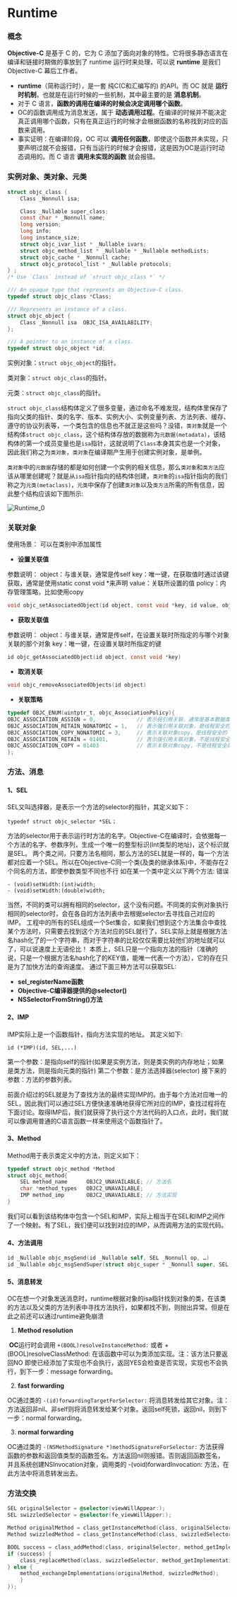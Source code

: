 # Runtime

### 概念

**Objective-C** 是基于 C 的，它为 C 添加了面向对象的特性。它将很多静态语言在编译和链接时期做的事放到了 runtime 运行时来处理，可以说 **runtime** 是我们 Objective-C 幕后工作者。

- **runtime**（简称运行时），是一套 纯C(C和汇编写的) 的API。而 OC 就是 **运行时机制**，也就是在运行时候的一些机制，其中最主要的是 **消息机制**。
- 对于 C 语言，**函数的调用在编译的时候会决定调用哪个函数**。
- OC的函数调用成为消息发送，属于 **动态调用过程**。在编译的时候并不能决定真正调用哪个函数，只有在真正运行的时候才会根据函数的名称找到对应的函数来调用。
- 事实证明：在编译阶段，OC 可以 **调用任何函数**，即使这个函数并未实现，只要声明过就不会报错，只有当运行的时候才会报错，这是因为OC是运行时动态调用的。而 C 语言 **调用未实现的函数** 就会报错。

### 实例对象、类对象、元类

```C
struct objc_class {
    Class _Nonnull isa;

    Class _Nullable super_class;
    const char * _Nonnull name;
    long version;
    long info;
    long instance_size;
    struct objc_ivar_list * _Nullable ivars;
    struct objc_method_list * _Nullable * _Nullable methodLists;
    struct objc_cache * _Nonnull cache;
    struct objc_protocol_list * _Nullable protocols;
} ;
/* Use `Class` instead of `struct objc_class *` */

/// An opaque type that represents an Objective-C class.
typedef struct objc_class *Class;

/// Represents an instance of a class.
struct objc_object {
    Class _Nonnull isa  OBJC_ISA_AVAILABILITY;
};

/// A pointer to an instance of a class.
typedef struct objc_object *id;
```

实例对象：`struct objc_object`的指针。

类对象：`struct objc_class`的指针。

元类：`struct objc_class`的指针。

`struct objc_class`结构体定义了很多变量，通过命名不难发现，结构体里保存了指向父类的指针、类的名字、版本、实例大小、实例变量列表、方法列表、缓存、遵守的协议列表等，一个类包含的信息也不就正是这些吗？没错，`类对象`就是一个结构体`struct objc_class`，这个结构体存放的数据称为`元数据(metadata)`，该结构体的第一个成员变量也是`isa`指针，这就说明了`Class`本身其实也是一个对象，因此我们称之为`类对象`，`类对象`在编译期产生用于创建实例对象，是单例。

`类对象`中的`元数据`存储的都是如何创建一个实例的相关信息，那么`类对象`和`类方法`应该从哪里创建呢？就是从`isa`指针指向的结构体创建，`类对象`的`isa`指针指向的我们称之为`元类(metaclass)`，`元类`中保存了创建`类对象`以及`类方法`所需的所有信息，因此整个结构应该如下图所示:

![Runtime_0](./Runtime_0.png)

### 关联对象

使用场景：
可以在类别中添加属性

- **设置关联值**

参数说明：
object：与谁关联，通常是传self
key：唯一键，在获取值时通过该键获取，通常是使用static const void *来声明
value：关联所设置的值
policy：内存管理策略，比如使用copy

```objective-c
void objc_setAssociatedObject(id object, const void *key, id value, objc _AssociationPolicy policy)
```

- **获取关联值**

参数说明：
object：与谁关联，通常是传self，在设置关联时所指定的与哪个对象关联的那个对象
key：唯一键，在设置关联时所指定的键

```objective-c
id objc_getAssociatedObject(id object, const void *key)
```

- **取消关联**

```objective-c
void objc_removeAssociatedObjects(id object)
```

- **关联策略**

```objective-c
typedef OBJC_ENUM(uintptr_t, objc_AssociationPolicy){
OBJC_ASSOCIATION_ASSIGN = 0,             // 表示弱引用关联，通常是基本数据类型
OBJC_ASSOCIATION_RETAIN_NONATOMIC = 1,   // 表示强引用关联对象，是线程安全的
OBJC_ASSOCIATION_COPY_NONATOMIC = 3,     // 表示关联对象copy，是线程安全的
OBJC_ASSOCIATION_RETAIN = 01401,         // 表示强引用关联对象，不是线程安全的
OBJC_ASSOCIATION_COPY = 01403            // 表示关联对象copy，不是线程安全的
};
```

### 方法、消息

#### **1、SEL**

SEL又叫选择器，是表示一个方法的selector的指针，其定义如下：

```
typedef struct objc_selector *SEL；
```

方法的selector用于表示运行时方法的名字。Objective-C在编译时，会依据每一个方法的名字、参数序列，生成一个唯一的整型标识(Int类型的地址)，这个标识就是SEL。
两个类之间，只要方法名相同，那么方法的SEL就是一样的，每一个方法都对应着一个SEL。所以在Objective-C同一个类(及类的继承体系)中，不能存在2个同名的方法，即使参数类型不同也不行
如在某一个类中定义以下两个方法: 错误

```
- (void)setWidth:(int)width;
- (void)setWidth:(double)width;
```

当然，不同的类可以拥有相同的selector，这个没有问题。不同类的实例对象执行相同的selector时，会在各自的方法列表中去根据selector去寻找自己对应的IMP。
工程中的所有的SEL组成一个Set集合，如果我们想到这个方法集合中查找某个方法时，只需要去找到这个方法对应的SEL就行了，SEL实际上就是根据方法名hash化了的一个字符串，而对于字符串的比较仅仅需要比较他们的地址就可以了，可以说速度上无语伦比！
本质上，SEL只是一个指向方法的指针（准确的说，只是一个根据方法名hash化了的KEY值，能唯一代表一个方法），它的存在只是为了加快方法的查询速度。
通过下面三种方法可以获取SEL:

- **sel_registerName函数**
- **Objective-C编译器提供的@selector()**
- **NSSelectorFromString()方法**

#### **2、IMP**

IMP实际上是一个函数指针，指向方法实现的地址。
其定义如下:

```
id (*IMP)(id, SEL,...)
```

第一个参数：是指向self的指针(如果是实例方法，则是类实例的内存地址；如果是类方法，则是指向元类的指针)
第二个参数：是方法选择器(selector)
接下来的参数：方法的参数列表。

前面介绍过的SEL就是为了查找方法的最终实现IMP的。由于每个方法对应唯一的SEL，因此我们可以通过SEL方便快速准确地获得它所对应的IMP，查找过程将在下面讨论。取得IMP后，我们就获得了执行这个方法代码的入口点，此时，我们就可以像调用普通的C语言函数一样来使用这个函数指针了。

#### 3、Method

Method用于表示类定义中的方法，则定义如下：

```objective-c
typedef struct objc_method *Method
struct objc_method{
    SEL method_name      OBJC2_UNAVAILABLE; // 方法名
    char *method_types   OBJC2_UNAVAILABLE;
    IMP method_imp       OBJC2_UNAVAILABLE; // 方法实现
}
```

我们可以看到该结构体中包含一个SEL和IMP，实际上相当于在SEL和IMP之间作了一个映射。有了SEL，我们便可以找到对应的IMP，从而调用方法的实现代码。

#### 4、方法调用

```objective-c
id _Nullable objc_msgSend(id _Nullable self, SEL _Nonnull op, …)
id _Nullable objc_msgSendSuper(struct objc_super * _Nonnull super, SEL _Nonnull op, …)
```

#### 5、消息转发

OC在想一个对象发送消息时，runtime根据对象的isa指针找到对象的类，在该类的方法以及父类的方法列表中寻找方法执行，如果都找不到，则抛出异常。但是在此之前还可以通过runtime避免崩溃

1. **Method resolution**

​    **OC**运行时会调用 `+(BOOL)resolveInstanceMethod:` 或者 +(BOOL)resolveClassMethod: 在该函数中可以为类添加实现。注：该方法只要返回NO 即使已经添加了实现也不会执行，返回YES会检查是否实现，实现也不会执行，到下一步：message forwarding。

2. **fast forwarding**

OC通过类的 `-(id)forwardingTargetForSelector:` 将消息转发给其它对象。注：方法返回非nil、非self则将消息转发给某个对象。返回self死锁，返回nil，则到下一步：normal forwarding。

3. **normal forwarding**

OC通过类的 `-(NSMethodSignature *)methodSignatureForSelector:` 方法获得函数的参数和返回值类型的函数签名。方法返回nil则报错。否则返回函数签名，并且系统创建NSInvocation对象，调用类的 -(void)forwardInvocation: 方法，在此方法中将消息转发出去。

### 方法交换

```objective-c
SEL originalSelector = @selector(viewWillAppear:);
SEL swizzledSelector = @selector(fe_viewWillApper:);

Method originalMethod = class_getInstanceMethod(class, originalSelector);
Method swizzledMethod = class_getInstanceMethod(class, swizzledSelector);

BOOL success = class_addMethod(class, originalSelector, method_getImplementation(swizzledMethod), method_getTypeEncoding(swizzledMethod));
if (success) {
	class_replaceMethod(class, swizzledSelector, method_getImplementation(originalMethod), method_getTypeEncoding(originalMethod));
} else {
	method_exchangeImplementations(originalMethod, swizzledMethod);
    }
});
```

